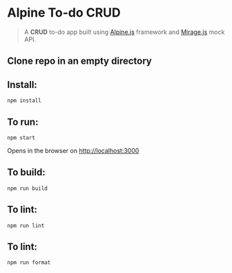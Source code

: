 # Alpine To-do CRUD

> A **CRUD** to-do app built using [Alpine.js](https://github.com/alpinejs/alpine) framework and [Mirage.js](https://miragejs.com/) mock API.

## Clone repo in an empty directory

## Install:

```
npm install
```

## To run:

```
npm start
```

Opens in the browser on [http://localhost:3000](http://localhost:3000)

## To build:

```
npm run build
```

## To lint:

```
npm run lint
```

## To lint:

```
npm run format
```

